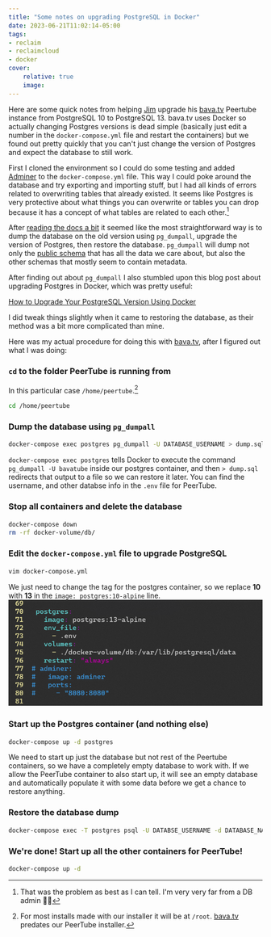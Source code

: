 ```yaml
---
title: "Some notes on upgrading PostgreSQL in Docker"
date: 2023-06-21T11:02:14-05:00
tags:
- reclaim
- reclaimcloud
- docker
cover:
    relative: true
    image: 
---
```


Here are some quick notes from helping [Jim](https://bavatuesdays.com) upgrade his [bava.tv](https://bava.tv/) Peertube instance from PostgreSQL 10 to PostgreSQL 13. bava.tv uses Docker so actually changing Postgres versions is dead simple (basically just edit a number in the `docker-compose.yml` file and restart the containers) but we found out pretty quickly that you can't just change the version of Postgres and expect the database to still work.

First I cloned the environment so I could do some testing and added [Adminer](/db-webui-for-docker/) to the `docker-compose.yml` file. This way I could poke around the database and try exporting and importing stuff, but I had all kinds of errors related to overwriting tables that already existed. It seems like Postgres is very protective about what things you can overwrite or tables you can drop because it has a concept of what tables are related to each other.[^1]

[^1]: That was the problem as best as I can tell. I'm very very far from a DB admin 🤷‍♂️

After [reading the docs a bit](https://www.postgresql.org/docs/current/upgrading.html) it seemed like the most straightforward way is to dump the database on the old version using `pg_dumpall`, upgrade the version of Postgres, then restore the database. `pg_dumpall` will dump not only the [public schema](https://www.postgresql.org/docs/current/ddl-schemas.html) that has all the data we care about, but also the other schemas that mostly seem to contain metadata.

After finding out about `pg_dumpall` I also stumbled upon this blog post about upgrading Postgres in Docker, which was pretty useful:

[How to Upgrade Your PostgreSQL Version Using Docker](https://betterprogramming.pub/how-to-upgrade-your-postgresql-version-using-docker-d1e81dbbbdf9)

I did tweak things slightly when it came to restoring the database, as their method was a bit more complicated than mine.

Here was my actual procedure for doing this with [bava.tv](https://bava.tv), after I figured out what I was doing:

### `cd` to the folder PeerTube is running from
In this particular case `/home/peertube`.[^2]
```bash
cd /home/peertube
```
[^2]: For most installs made with our installer it will be at `/root`. [bava.tv](https://bava.tv) predates our PeerTube installer.

### Dump the database using `pg_dumpall`
```bash
docker-compose exec postgres pg_dumpall -U DATABASE_USERNAME > dump.sql
```
`docker-compose exec postgres` tells Docker to execute the command `pg_dumpall -U bavatube` inside our postgres container, and then `> dump.sql` redirects that output to a file so we can restore it later. You can find the username, and other databse info in the `.env` file for PeerTube.

### Stop all containers and delete the database
```bash
docker-compose down
rm -rf docker-volume/db/
```

### Edit the `docker-compose.yml` file to upgrade PostgreSQL
```bash
vim docker-compose.yml
``` 
We just need to change the tag for the postgres container, so we replace **10** with **13** in the `image: postgres:10-alpine` line.
![screenshot of the docker-compose.yml file](docker-compose.png)

### Start up the Postgres container (and nothing else)
```bash
docker-compose up -d postgres
```
We need to start up just the database but not rest of the Peertube containers, so we have a completely empty database to work with. If we allow the PeerTube container to also start up, it will see an empty database and automatically populate it with some data before we get a chance to restore anything.

### Restore the database dump
```bash
docker-compose exec -T postgres psql -U DATABSE_USERNAME -d DATABASE_NAME < dump.sql
```

### We're done! Start up all the other containers for PeerTube!
```bash
docker-compose up -d
```